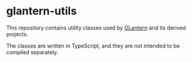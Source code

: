 # glantern-utils

This repository contains utility classes used by [GLantern](https://github.com/Hozuki/GLantern/) and
its derived projects.

The classes are written in TypeScript, and they are not intended to be compiled separately.

